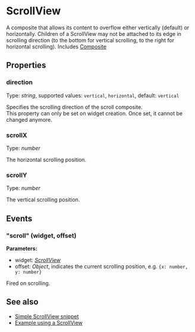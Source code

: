 ---
---
# ScrollView
A composite that allows its content to overflow either vertically (default) or horizontally. Children of a ScrollView may not be attached to its edge in scrolling direction (to the bottom for vertical scrolling, to the right for horizontal scrolling).
Includes [Composite](Composite.md)

## Properties
### direction
Type: *string*, supported values: `vertical`, `horizontal`, default: `vertical`

Specifies the scrolling direction of the scroll composite.<br/>This property can only be set on widget creation. Once set, it cannot be changed anymore.
### scrollX
Type: *number*

The horizontal scrolling position.
### scrollY
Type: *number*

The vertical scrolling position.

## Events
### "scroll" (widget, offset)

**Parameters:** 

- widget: *[ScrollView](ScrollView.md)*
- offset: *Object*, indicates the current scrolling position, e.g. `{x: number, y: number}`

Fired on scrolling.


## See also
- [Simple ScrollView snippet](https://github.com/eclipsesource/tabris-js/blob/master/snippets/scrollview/scrollview.js)
- [Example using a ScrollView](https://github.com/eclipsesource/tabris-js/blob/master/examples/parallax/parallax.js)
